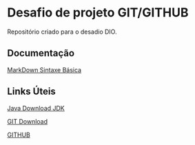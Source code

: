 # Desafio de projeto GIT/GITHUB
Repositório criado para o desadio DIO.

## Documentação
[MarkDown Sintaxe Básica](https://www.markdownguide.org/basic-syntax/)


## Links Úteis
[Java Download JDK](https://www.oracle.com/java/technologies/javase/jdk14-archive-downloads.html)

[GIT Download](https://git-scm.com/downloads)

[GITHUB](https://github.com/)